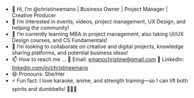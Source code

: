 - 👋 Hi, I’m @christineemano
  | Business Owner | Project Manager | Creative Producer
- 👀 I’m interested in events, videos, project management, UX Design, and helping the community!
- 🌱 I’m currently learning MBA in project management, also taking UI/UX Design courses, and CS Fundamentals!
- 💞️ I’m looking to collaborate on creative and digital projects, knowledge sharing platforms, and potential business ideas!
- 📫 How to reach me ...
  📩 Email: emanochristine@gmail.com
  💼 LinkedIn: [linkedin.com/in/christineemano](https://www.linkedin.com/in/christineemano/)
- 😄 Pronouns: She/Her
- ⚡ Fun fact: I love karaoke, anime, and strength training—so I can lift both spirits and dumbbells! 🎤💪✨

<!---
christineemano/christineemano is a ✨ special ✨ repository because its `README.md` (this file) appears on your GitHub profile.
You can click the Preview link to take a look at your changes.
--->
